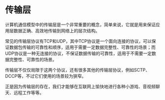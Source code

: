 # 传输层
计算机通信模型中的传输层是一个非常重要的概念，简单来说，它就是用来保证应用层数据正确、高效地传输到网络上的层次结构。

常见的传输层协议有TCP和UDP，其中TCP协议是一个面向连接的协议，可以保证数据包传输的可靠性和顺序，适用于需要一定数据完整性、可靠性的场景；而UDP协议是一种无连接的协议，不保证数据传输的可靠性，适用于不需要一定数据完整性、可靠性的场景。

传输层不仅仅局限于这两个协议，还有很多其他的传输层协议，例如SCTP、DCCP等，不过它们使用的场景较为狭窄。

正是因为传输层的存在，我们才能够在互联网上愉快地进行各种小游戏、音视频聊天、远程工作等等。